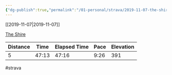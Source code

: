 ```yaml
---
{"dg-publish":true,"permalink":"/01-personal/strava/2019-11-07-the-shire/"}
---
```



[[2019-11-07\|2019-11-07]]

[The Shire](https://www.strava.com/activities/2863282763)

| Distance | Time  | Elapsed Time | Pace | Elevation |
| -------- | ----- | ------------ | ---- | --------- |
| 5        | 47:13 | 47:16        | 9:26 | 391       |




#strava
